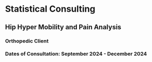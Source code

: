 # Statistical Consulting
## Hip Hyper Mobility and Pain Analysis
### Orthopedic Client
### Dates of Consultation: September 2024 - December 2024 
